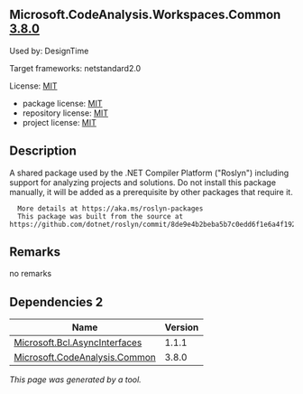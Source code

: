 Microsoft.CodeAnalysis.Workspaces.Common [3.8.0](https://www.nuget.org/packages/Microsoft.CodeAnalysis.Workspaces.Common/3.8.0)
--------------------

Used by: DesignTime

Target frameworks: netstandard2.0

License: [MIT](../../../../licenses/mit) 

- package license: [MIT](https://licenses.nuget.org/MIT) 
- repository license: [MIT](https://github.com/dotnet/roslyn) 
- project license: [MIT](https://github.com/dotnet/roslyn) 

Description
-----------
A shared package used by the .NET Compiler Platform ("Roslyn") including support for analyzing projects and solutions.
      Do not install this package manually, it will be added as a prerequisite by other packages that require it.
    
      More details at https://aka.ms/roslyn-packages
      This package was built from the source at https://github.com/dotnet/roslyn/commit/8de9e4b2beba5b7c0edd6f1e6a4f192a51fdc872.

Remarks
-----------
no remarks


Dependencies 2
-----------

|Name|Version|
|----------|:----|
|[Microsoft.Bcl.AsyncInterfaces](../../../../packages/nuget.org/microsoft.bcl.asyncinterfaces/1.1.1)|1.1.1|
|[Microsoft.CodeAnalysis.Common](../../../../packages/nuget.org/microsoft.codeanalysis.common/3.8.0)|3.8.0|

*This page was generated by a tool.*